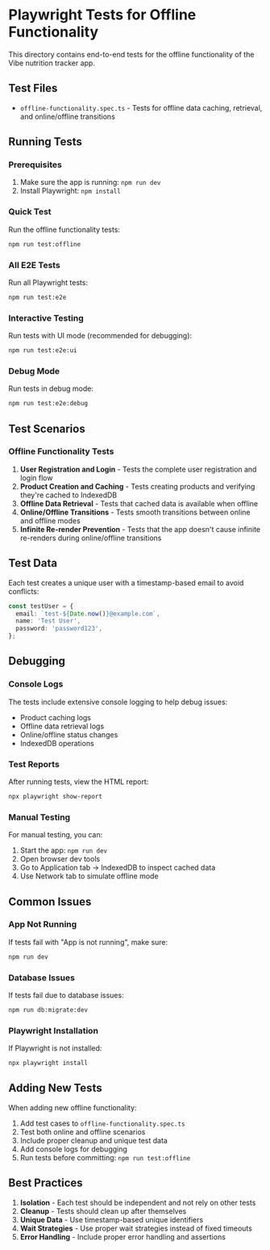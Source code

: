 # Playwright Tests for Offline Functionality

This directory contains end-to-end tests for the offline functionality of the Vibe nutrition tracker app.

## Test Files

- `offline-functionality.spec.ts` - Tests for offline data caching, retrieval, and online/offline transitions

## Running Tests

### Prerequisites

1. Make sure the app is running: `npm run dev`
2. Install Playwright: `npm install`

### Quick Test

Run the offline functionality tests:

```bash
npm run test:offline
```

### All E2E Tests

Run all Playwright tests:

```bash
npm run test:e2e
```

### Interactive Testing

Run tests with UI mode (recommended for debugging):

```bash
npm run test:e2e:ui
```

### Debug Mode

Run tests in debug mode:

```bash
npm run test:e2e:debug
```

## Test Scenarios

### Offline Functionality Tests

1. **User Registration and Login** - Tests the complete user registration and login flow
2. **Product Creation and Caching** - Tests creating products and verifying they're cached to IndexedDB
3. **Offline Data Retrieval** - Tests that cached data is available when offline
4. **Online/Offline Transitions** - Tests smooth transitions between online and offline modes
5. **Infinite Re-render Prevention** - Tests that the app doesn't cause infinite re-renders during online/offline transitions

## Test Data

Each test creates a unique user with a timestamp-based email to avoid conflicts:

```typescript
const testUser = {
  email: `test-${Date.now()}@example.com`,
  name: 'Test User',
  password: 'password123',
};
```

## Debugging

### Console Logs

The tests include extensive console logging to help debug issues:

- Product caching logs
- Offline data retrieval logs
- Online/offline status changes
- IndexedDB operations

### Test Reports

After running tests, view the HTML report:

```bash
npx playwright show-report
```

### Manual Testing

For manual testing, you can:

1. Start the app: `npm run dev`
2. Open browser dev tools
3. Go to Application tab → IndexedDB to inspect cached data
4. Use Network tab to simulate offline mode

## Common Issues

### App Not Running

If tests fail with "App is not running", make sure:

```bash
npm run dev
```

### Database Issues

If tests fail due to database issues:

```bash
npm run db:migrate:dev
```

### Playwright Installation

If Playwright is not installed:

```bash
npx playwright install
```

## Adding New Tests

When adding new offline functionality:

1. Add test cases to `offline-functionality.spec.ts`
2. Test both online and offline scenarios
3. Include proper cleanup and unique test data
4. Add console logs for debugging
5. Run tests before committing: `npm run test:offline`

## Best Practices

1. **Isolation** - Each test should be independent and not rely on other tests
2. **Cleanup** - Tests should clean up after themselves
3. **Unique Data** - Use timestamp-based unique identifiers
4. **Wait Strategies** - Use proper wait strategies instead of fixed timeouts
5. **Error Handling** - Include proper error handling and assertions
